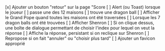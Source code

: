 [x] Ajouter un bouton "retour" sur la page "Score
[ ] Alert (ou Toast) lorsque le joueur
	[ ] passe une des 12 maisons
	[ ] trouve une dragon ball
[ ] Afficher le Grand Pope quand toutes les maisons ont été traversées
[ ] Lorsque les 7 dragon balls ont été trouvées
	[ ] Afficher Shenron
	[ ] Si on clique dessus, une boîte de dialogue permettant de choisir l'index pour lequel on veut la réponse
		[ ] Affiche la réponse, persistant si on reclique sur Shenron
		[ ] Repropose si on fait "annuler" ou "choisir plus tard"
[ ]	Ajouter un favicon approprié
